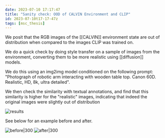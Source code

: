 ```yaml
---
date: 2023-07-10 17:17:47
title: "Sanity check: OOD of CALVIN Environment and CLIP"
id: 2023-07-10t17-17-47z
tags: [msc_thesis]
---
```


We posit that the RGB images of the [[CALVIN]] environment state are out of
distribution when compared to the images CLIP was trained on.

We do a quick check by doing style transfer on a sample of images from the
environment, converting them to be more realistic using [[diffusion]] models.

We do this using an img2img model conditioned on the following prompt:
"Photograph of robotic arm interacting with wooden table top. Canon 60D.
Realistic, HD, 8k, ultra detailed".

We then check the similarity with textual annotations, and find that this
similarity is higher for the "realistic" images, indicating that indeed the
original images were slightly out of distribution

![results](calvin_ood_sanity-check.png)

See below for an example before and after.

![before|300](calvin_env_example.png)
![after|300](calvin_env_realistic.png)
